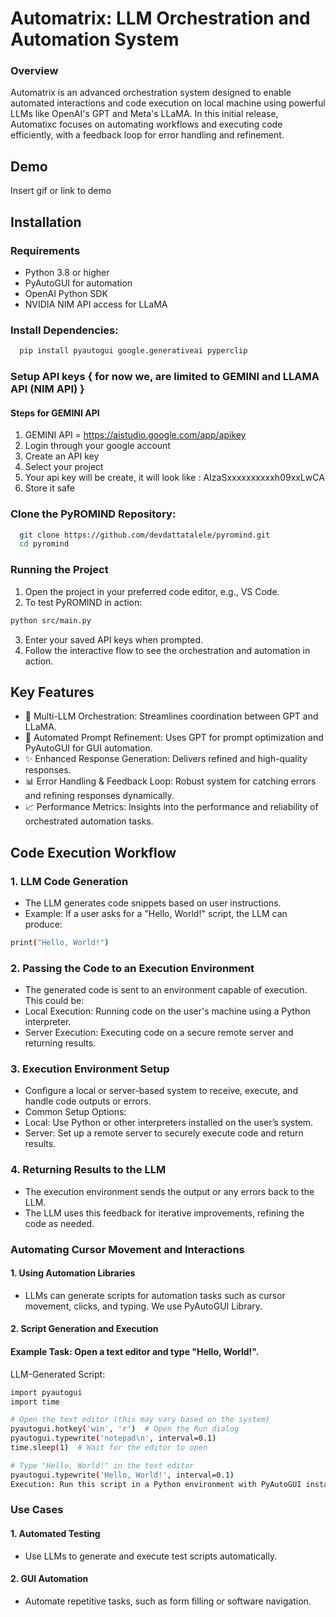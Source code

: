 
# Automatrix: LLM Orchestration and Automation System

### Overview
Automatrix is an advanced orchestration system designed to enable automated interactions and code execution on local machine using powerful LLMs like OpenAI's GPT and Meta's LLaMA. In this initial release, Automatixc  focuses on automating workflows and executing code efficiently, with a feedback loop for error handling and refinement.

## Demo

Insert gif or link to demo


## Installation

### Requirements
- Python 3.8 or higher
- PyAutoGUI for automation
- OpenAI Python SDK
- NVIDIA NIM API access for LLaMA

### Install Dependencies:

```bash
  pip install pyautogui google.generativeai pyperclip
```

### Setup API keys { for now we, are limited to GEMINI and LLAMA API (NIM API) }

#### Steps for GEMINI API

  1. GEMINI API = https://aistudio.google.com/app/apikey
  2. Login through your google account
  3. Create an API key
  4. Select your project
  5. Your api key will be create, it will look like : AIzaSxxxxxxxxxxh09xxLwCA
  6. Store it safe

### Clone the PyROMIND Repository:

```bash
  git clone https://github.com/devdattatalele/pyromind.git
  cd pyromind
```
### Running the Project
1. Open the project in your preferred code editor, e.g., VS Code.
2. To test PyROMIND in action:
```bash
python src/main.py
```
3. Enter your saved API keys when prompted.
4. Follow the interactive flow to see the orchestration and automation in action.
## Key Features
- 🤖 Multi-LLM Orchestration: Streamlines coordination between GPT and LLaMA.
- 🔄 Automated Prompt Refinement: Uses GPT for prompt optimization and PyAutoGUI for GUI automation.
- ✨ Enhanced Response Generation: Delivers refined and high-quality responses.
- 📊 Error Handling & Feedback Loop: Robust system for catching errors and refining responses dynamically.
- 📈 Performance Metrics: Insights into the performance and reliability of orchestrated automation tasks.

## Code Execution Workflow
### 1. LLM Code Generation
- The LLM generates code snippets based on user instructions.
- Example: If a user asks for a "Hello, World!" script, the LLM can produce:
```bash
print("Hello, World!")
```
### 2. Passing the Code to an Execution Environment
- The generated code is sent to an environment capable of execution. This could be:
- Local Execution: Running code on the user's machine using a Python interpreter.
- Server Execution: Executing code on a secure remote server and returning results.
### 3. Execution Environment Setup
- Configure a local or server-based system to receive, execute, and handle code outputs or errors.
- Common Setup Options:
- Local: Use Python or other interpreters installed on the user’s system.
- Server: Set up a remote server to securely execute code and return results.
### 4. Returning Results to the LLM
- The execution environment sends the output or any errors back to the LLM.
- The LLM uses this feedback for iterative improvements, refining the code as needed.

### Automating Cursor Movement and Interactions
#### 1. Using Automation Libraries
- LLMs can generate scripts for automation tasks such as cursor movement, clicks, and typing. We use PyAutoGUI Library.
#### 2. Script Generation and Execution
#### Example Task: Open a text editor and type "Hello, World!".
LLM-Generated Script:
```bash
import pyautogui
import time

# Open the text editor (this may vary based on the system)
pyautogui.hotkey('win', 'r')  # Open the Run dialog
pyautogui.typewrite('notepad\n', interval=0.1)
time.sleep(1)  # Wait for the editor to open

# Type "Hello, World!" in the text editor
pyautogui.typewrite('Hello, World!', interval=0.1)
Execution: Run this script in a Python environment with PyAutoGUI installed. It will automate opening Notepad and typing "Hello, World!".
```

### Use Cases
#### 1. Automated Testing
- Use LLMs to generate and execute test scripts automatically.
#### 2. GUI Automation
- Automate repetitive tasks, such as form filling or software navigation.
